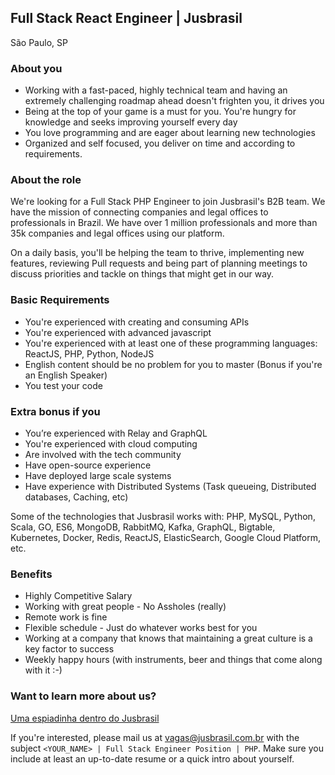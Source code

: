 ## Full Stack React Engineer | Jusbrasil
São Paulo, SP

### About you
- Working with a fast-paced, highly technical team and having an extremely challenging roadmap ahead doesn't frighten you, it drives you
- Being at the top of your game is a must for you. You're hungry for knowledge and seeks improving yourself every day
- You love programming and are eager about learning new technologies
- Organized and self focused, you deliver on time and according to requirements.

### About the role
We're looking for a Full Stack PHP Engineer to join Jusbrasil's B2B team. We have the mission of connecting companies and legal offices to professionals in Brazil. We have over 1 million professionals and more than 35k companies and legal offices using our platform.

On a daily basis, you'll be helping the team to thrive, implementing new features, reviewing Pull requests and being part of planning meetings to discuss priorities and tackle on things that might get in our way. 

 ### Basic Requirements
 - You're experienced with creating and consuming APIs
 - You're experienced with advanced javascript
 - You're experienced with at least one of these programming languages: ReactJS, PHP, Python, NodeJS
 - English content should be no problem for you to master (Bonus if you're an English Speaker)
 - You test your code

 ### Extra bonus if you
 - You’re experienced with Relay and GraphQL
 - You're experienced with cloud computing
 - Are involved with the tech community
 - Have open-source experience
 - Have deployed large scale systems
 - Have experience with Distributed Systems (Task queueing, Distributed databases, Caching, etc)

 Some of the technologies that Jusbrasil works with: PHP, MySQL, Python, Scala, GO, ES6, MongoDB, RabbitMQ, Kafka, GraphQL, Bigtable, Kubernetes, Docker, Redis, ReactJS, ElasticSearch, Google Cloud Platform, etc.

 ### Benefits
 - Highly Competitive Salary
 - Working with great people - No Assholes (really)
 - Remote work is fine
 - Flexible schedule - Just do whatever works best for you
 - Working at a company that knows that maintaining a great culture is a key factor to success
 - Weekly happy hours (with instruments, beer and things that come along with it :-)

 ### Want to learn more about us?
 [Uma espiadinha dentro do Jusbrasil](https://danielmurta.jusbrasil.com.br/artigos/383937197/o-o-uma-espiadinha-dentro-do-jusbrasil)

If you're interested, please mail us at vagas@jusbrasil.com.br with the subject `<YOUR_NAME> | Full Stack Engineer Position | PHP`.
Make sure you include at least an up-to-date resume or a quick intro about yourself.
